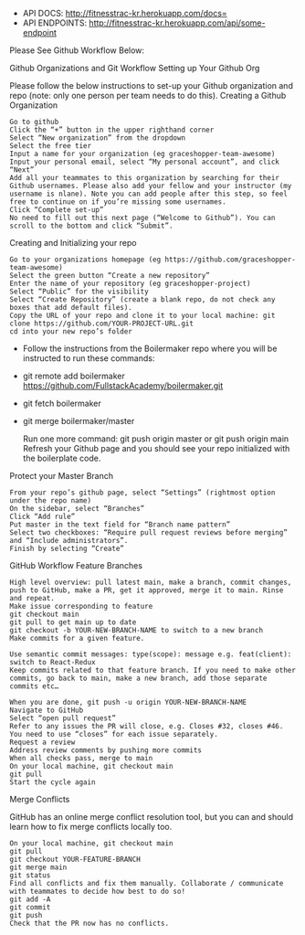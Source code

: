 - API DOCS: http://fitnesstrac-kr.herokuapp.com/docs=
- API ENDPOINTS: http://fitnesstrac-kr.herokuapp.com/api/some-endpoint


Please See Github Workflow Below:

Github Organizations and Git Workflow
Setting up Your Github Org

Please follow the below instructions to set-up your Github organization and repo (note: only one person per team needs to do this).
Creating a Github Organization

    Go to github
    Click the “+” button in the upper righthand corner
    Select “New organization” from the dropdown
    Select the free tier
    Input a name for your organization (eg graceshopper-team-awesome)
    Input your personal email, select “My personal account”, and click “Next”
    Add all your teammates to this organization by searching for their Github usernames. Please also add your fellow and your instructor (my username is nlane). Note you can add people after this step, so feel free to continue on if you’re missing some usernames.
    Click “Complete set-up”
    No need to fill out this next page (“Welcome to Github”). You can scroll to the bottom and click “Submit”.

Creating and Initializing your repo

    Go to your organizations homepage (eg https://github.com/graceshopper-team-awesome)
    Select the green button “Create a new repository”
    Enter the name of your repository (eg graceshopper-project)
    Select “Public” for the visibility
    Select “Create Repository” (create a blank repo, do not check any boxes that add default files).
    Copy the URL of your repo and clone it to your local machine: git clone https://github.com/YOUR-PROJECT-URL.git
    cd into your new repo’s folder

* Follow the instructions from the Boilermaker repo where you will be instructed to run these commands:
* git remote add boilermaker https://github.com/FullstackAcademy/boilermaker.git
* git fetch boilermaker
* git merge boilermaker/master

    Run one more command: git push origin master or git push origin main
    Refresh your Github page and you should see your repo initialized with the boilerplate code.

Protect your Master Branch

    From your repo’s github page, select “Settings” (rightmost option under the repo name)
    On the sidebar, select “Branches”
    Click “Add rule”
    Put master in the text field for “Branch name pattern”
    Select two checkboxes: “Require pull request reviews before merging” and “Include administrators”.
    Finish by selecting “Create”

GitHub Workflow
Feature Branches

    High level overview: pull latest main, make a branch, commit changes, push to GitHub, make a PR, get it approved, merge it to main. Rinse and repeat.
    Make issue corresponding to feature
    git checkout main
    git pull to get main up to date
    git checkout -b YOUR-NEW-BRANCH-NAME to switch to a new branch
    Make commits for a given feature.

    Use semantic commit messages: type(scope): message e.g. feat(client): switch to React-Redux
    Keep commits related to that feature branch. If you need to make other commits, go back to main, make a new branch, add those separate commits etc…

    When you are done, git push -u origin YOUR-NEW-BRANCH-NAME
    Navigate to GitHub
    Select “open pull request”
    Refer to any issues the PR will close, e.g. Closes #32, closes #46. You need to use “closes” for each issue separately.
    Request a review
    Address review comments by pushing more commits
    When all checks pass, merge to main
    On your local machine, git checkout main
    git pull
    Start the cycle again

Merge Conflicts

GitHub has an online merge conflict resolution tool, but you can and should learn how to fix merge conflicts locally too.

    On your local machine, git checkout main
    git pull
    git checkout YOUR-FEATURE-BRANCH
    git merge main
    git status
    Find all conflicts and fix them manually. Collaborate / communicate with teammates to decide how best to do so!
    git add -A
    git commit
    git push
    Check that the PR now has no conflicts.
